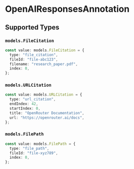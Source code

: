 # OpenAIResponsesAnnotation


## Supported Types

### `models.FileCitation`

```typescript
const value: models.FileCitation = {
  type: "file_citation",
  fileId: "file-abc123",
  filename: "research_paper.pdf",
  index: 0,
};
```

### `models.URLCitation`

```typescript
const value: models.URLCitation = {
  type: "url_citation",
  endIndex: 42,
  startIndex: 0,
  title: "OpenRouter Documentation",
  url: "https://openrouter.ai/docs",
};
```

### `models.FilePath`

```typescript
const value: models.FilePath = {
  type: "file_path",
  fileId: "file-xyz789",
  index: 0,
};
```

